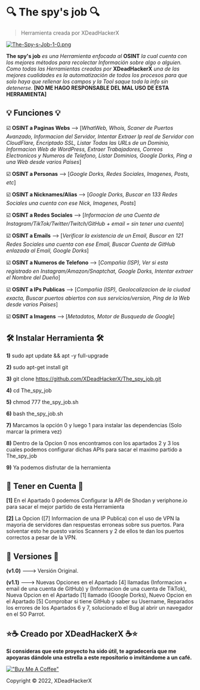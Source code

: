 # 🔍 The spy's job 🔍

> Herramienta creada por XDeadHackerX

[![The-Spy-s-Job-1-0.png](https://i.postimg.cc/908fw0jm/The-Spy-s-Job-1-0.png)](https://postimg.cc/PvDHBtx9)

**The spy's job** *es una Herramienta enfocada al* **OSINT** *la cual cuenta con los mejores métodos para recolectar Información sobre algo o alguien. Como todas las Herramientas creadas por* **XDeadHackerX** *una de las mejores cualidades es la automatización de todos los procesos para que solo haya que rellenar los campos y la Tool saque toda la info sin detenerse.* **[NO ME HAGO RESPONSABLE DEL MAL USO DE ESTA HERRAMIENTA]**



## 💡 Funciones 💡

:ballot_box_with_check: **OSINT a Paginas Webs** --> [*WhatWeb, Whois, Scaner de Puertos Avanzado, Informacion del Servidor, Intentar Extraer Ip real de Servidor con CloudFlare, Encriptado SSL, Listar Todas las URLs de un Dominio, Informacion Web de WordPress, Extraer Trabajadores, Correos Electronicos y Numeros de Telefono, Listar Dominios, Google Dorks, Ping a una Web desde varios Paises*]

:ballot_box_with_check: **OSINT a Personas** --> [*Google Dorks, Redes Sociales, Imagenes, Posts, etc*]

:ballot_box_with_check: **OSINT a Nicknames/Alias** --> [*Google Dorks, Buscar en 133 Redes Sociales una cuenta con ese Nick, Imagenes, Posts*]

:ballot_box_with_check: **OSINT a Redes Sociales** --> [*Informacion de una Cuenta de Instagram/TikTok/Twitter/Twitch/GitHub + email = sin tener una cuenta*]

:ballot_box_with_check: **OSINT a Emails** --> [*Verificar la existencia de un Email, Buscar en 121 Redes Sociales una cuenta con ese Email, Buscar Cuenta de GitHub enlazada al Email, Google Dorks*]

:ballot_box_with_check: **OSINT a Numeros de Telefono** --> [*Compañia (ISP), Ver si esta registrado en Instagram/Amazon/Snaptchat, Google Dorks, Intentar extraer el Nombre del Dueño*]

:ballot_box_with_check: **OSINT a IPs Publicas** --> [*Compañia (ISP), Geolocalizacion de la ciudad exacta, Buscar puertos abiertos con sus servicios/version, Ping de la Web desde varios Paises*]

:ballot_box_with_check: **OSINT a Imagens** --> [*Metadatos, Motor de Busqueda de Google*]

## 🛠 Instalar Herramienta 🛠

**1)** sudo apt update && apt -y full-upgrade

**2)** sudo apt-get install git

**3)** git clone https://github.com/XDeadHackerX/The_spy_job.git

**4)** cd The_spy_job

**5)** chmod 777 the_spy_job.sh

**6)** bash the_spy_job.sh

**7)** Marcamos la opción 0 y luego 1 para instalar las dependencias (Solo marcar la primera vez)

**8)** Dentro de la Opcion 0 nos encontramos con los apartados 2 y 3 los cuales podemos configurar 
dichas APIs para sacar el maximo partido a The_spy_job

**9)** Ya podemos disfrutar de la herramienta

## 🎲 Tener en Cuenta 🎲

**[1]** En el Apartado 0 podemos Configurar la API de Shodan y veriphone.io para sacar el mejor partido de esta Herramienta

**[2]** La Opcion ([7] Informacion de una IP Publica) con el uso de VPN la mayoria de servidores dan respuestas erroneas sobre sus puertos. Para solventar esto he puesto varios Scanners y 2 de ellos te dan los puertos correctos a pesar de la VPN.

## 🔎 Versiones 🔎

**(v1.0)** ---> Versión Original.

**(v1.1)** ---> Nuevas Opciones en el Apartado [4] llamadas (Informacion + email de una cuenta de GitHub) y (Informacion de una cuenta de TikTok), Nueva Opcion en el Apartado [1] llamado (Google Dorks), Nuevo Opcion en el Apartado [5] Comprobar si tiene GitHub y saber su Username, Reparados los errores de los Apartados 6 y 7, solucionado el Bug al abrir un navegador en el SO Parrot.

## ⭐☕ Creado por XDeadHackerX ☕⭐

**Si consideras que este proyecto ha sido útil, te agradecería que me apoyaras dándole una estrella a este repositorio o invitándome a un café.**

[!["Buy Me A Coffee"](https://www.buymeacoffee.com/assets/img/custom_images/orange_img.png)](https://www.buymeacoffee.com/XDeadHackerX)

Copyright © 2022, XDeadHackerX
